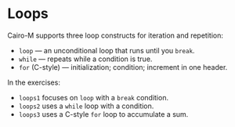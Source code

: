 # Loops

Cairo-M supports three loop constructs for iteration and repetition:

- `loop` — an unconditional loop that runs until you `break`.
- `while` — repeats while a condition is true.
- `for` (C-style) — initialization; condition; increment in one header.


In the exercises:

- `loops1` focuses on `loop` with a `break` condition.
- `loops2` uses a `while` loop with a condition.
- `loops3` uses a C-style `for` loop to accumulate a sum.
